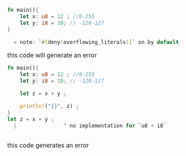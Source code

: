 
```rust
fn main(){
    let x: u8 = 12 ; //0-255
    let y: i8 = 10; // -128-127
}

  = note: `#[deny(overflowing_literals)]` on by default
```
this code will generate an error


```rust
fn main(){
    let x: u8 = 12 ; //0-255
    let y: i8 = 10; // -128-127

	let z = x + y ;

	println!("{}", z) ;
}
let z = x + y ;
  |               ^ no implementation for `u8 + i8`
  
```
this code generates an error



